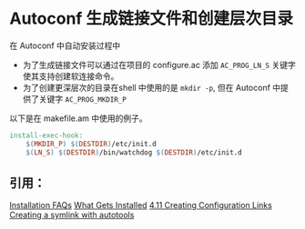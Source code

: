 # Autoconf 生成链接文件和创建层次目录

在 Autoconf 中自动安装过程中

- 为了生成链接文件可以通过在项目的 configure.ac 添加 `AC_PROG_LN_S` 关键字使其支持创建软连接命令。
- 为了创建更深层次的目录在shell 中使用的是 `mkdir -p`, 但在 Autoconf 中提供了关键字 `AC_PROG_MKDIR_P`

以下是在 makefile.am 中使用的例子。

```makefile
install-exec-hook:
	$(MKDIR_P) $(DESTDIR)/etc/init.d
	$(LN_S) $(DESTDIR)/bin/watchdog $(DESTDIR)/etc/init.d
```
## 引用：

[Installation FAQs](http://www.astro.gla.ac.uk/~norman/star/ssn78/ssn78.htx/N-a5b2.html)
[What Gets Installed](https://www.gnu.org/software/automake/manual/html_node/Install.html)
[4.11 Creating Configuration Links](https://www.gnu.org/software/autoconf/manual/autoconf-2.68/html_node/Configuration-Links.html)
[Creating a symlink with autotools](https://adam.younglogic.com/2007/09/creating-a-symlink-with-autotools/)
